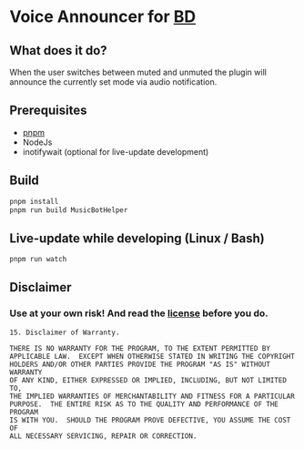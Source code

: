 # Voice Announcer for [BD](https://github.com/BetterDiscord/BetterDiscord)

## What does it do?

When the user switches between muted and unmuted the plugin will announce the currently set mode via audio notification.

## Prerequisites

- [pnpm](https://pnpm.io/installation)
- NodeJs
- inotifywait (optional for live-update development)

## Build

```bash
pnpm install
pnpm run build MusicBotHelper
```

## Live-update while developing (Linux / Bash)

```bash
pnpm run watch
```

## Disclaimer

### Use at your own risk! And read the [license](https://github.com/NatanielRegula/bd-voice-announcer/blob/master/LICENSE) before you do.

```
15. Disclaimer of Warranty.

THERE IS NO WARRANTY FOR THE PROGRAM, TO THE EXTENT PERMITTED BY
APPLICABLE LAW.  EXCEPT WHEN OTHERWISE STATED IN WRITING THE COPYRIGHT
HOLDERS AND/OR OTHER PARTIES PROVIDE THE PROGRAM "AS IS" WITHOUT WARRANTY
OF ANY KIND, EITHER EXPRESSED OR IMPLIED, INCLUDING, BUT NOT LIMITED TO,
THE IMPLIED WARRANTIES OF MERCHANTABILITY AND FITNESS FOR A PARTICULAR
PURPOSE.  THE ENTIRE RISK AS TO THE QUALITY AND PERFORMANCE OF THE PROGRAM
IS WITH YOU.  SHOULD THE PROGRAM PROVE DEFECTIVE, YOU ASSUME THE COST OF
ALL NECESSARY SERVICING, REPAIR OR CORRECTION.
```
